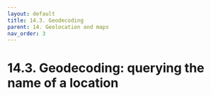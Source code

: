 ```yaml
---
layout: default
title: 14.3. Geodecoding
parent: 14. Geolocation and maps
nav_order: 3
---
```


# 14.3. Geodecoding: querying the name of a location
